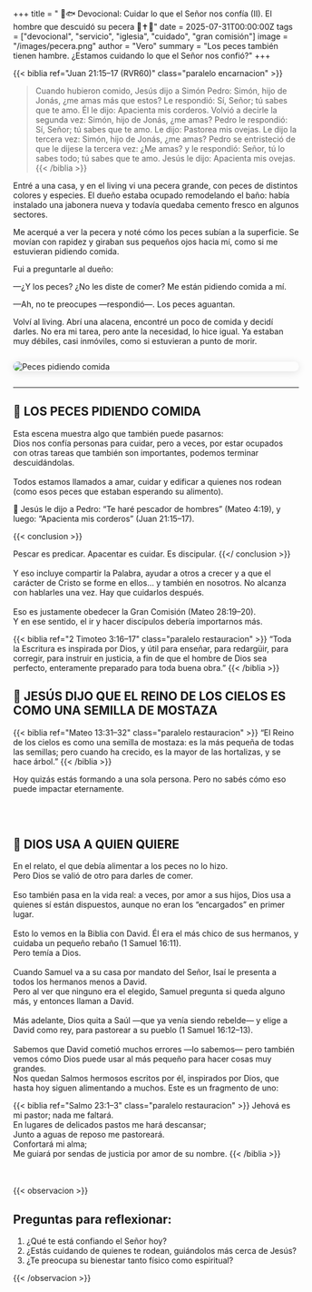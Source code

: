 +++
title = " 🌿🐟 Devocional: Cuidar lo que el Señor nos confía (II). El hombre que descuidó su pecera 🐑✝️🌷"
date = 2025-07-31T00:00:00Z
tags = ["devocional", "servicio", "iglesia", "cuidado", "gran comisión"]
image = "/images/pecera.png"
author = "Vero"
summary = "Los peces también tienen hambre. ¿Estamos cuidando lo que el Señor nos confió?"
+++

{{< biblia ref="Juan 21:15–17 (RVR60)" class="paralelo encarnacion" >}}
> Cuando hubieron comido, Jesús dijo a Simón Pedro: Simón, hijo de Jonás, ¿me amas más que estos? Le respondió: Sí, Señor; tú sabes que te amo. Él le dijo: Apacienta mis corderos. Volvió a decirle la segunda vez: Simón, hijo de Jonás, ¿me amas? Pedro le respondió: Sí, Señor; tú sabes que te amo. Le dijo: Pastorea mis ovejas. Le dijo la tercera vez: Simón, hijo de Jonás, ¿me amas? Pedro se entristeció de que le dijese la tercera vez: ¿Me amas? y le respondió: Señor, tú lo sabes todo; tú sabes que te amo. Jesús le dijo: Apacienta mis ovejas.
{{< /biblia >}}

Entré a una casa, y en el living vi una pecera grande, con peces de distintos colores y especies.
El dueño estaba ocupado remodelando el baño: había instalado una jabonera nueva y todavía quedaba cemento fresco en algunos sectores.

Me acerqué a ver la pecera y noté cómo los peces subían a la superficie.
Se movían con rapidez y giraban sus pequeños ojos hacia mí, como si me estuvieran pidiendo comida.

Fui a preguntarle al dueño:

—¿Y los peces? ¿No les diste de comer? Me están pidiendo comida a mí.

—Ah, no te preocupes —respondió—. Los peces aguantan.

Volví al living. Abrí una alacena, encontré un poco de comida y decidí darles.
No era mi tarea, pero ante la necesidad, lo hice igual.
Ya estaban muy débiles, casi inmóviles, como si estuvieran a punto de morir.

<img src="/images/pecera.png" 
     alt="Peces pidiendo comida"
     style="display: block; 
            margin: 2em auto; 
            max-width: 100%; 
            height: auto; 
            border-radius: 18px; 
            box-shadow: 0 2px 14px rgba(0,0,0,0.12);" />

---

## 🐠 LOS PECES PIDIENDO COMIDA

Esta escena muestra algo que también puede pasarnos:  
Dios nos confía personas para cuidar, pero a veces, por estar ocupados con otras tareas que también son importantes, podemos terminar descuidándolas.
<br></br>
Todos estamos llamados a amar, cuidar y edificar a quienes nos rodean (como esos peces que estaban esperando su alimento).

📖 Jesús le dijo a Pedro:
“Te haré pescador de hombres” (Mateo 4:19),
y luego: “Apacienta mis corderos” (Juan 21:15–17).


{{< conclusion >}}

Pescar es predicar. Apacentar es cuidar. Es discipular.
{{</ conclusion >}}
<br></br>
Y eso incluye compartir la Palabra, ayudar a otros a crecer y a que el carácter de Cristo se forme en ellos… y también en nosotros. No alcanza con hablarles una vez. Hay que cuidarlos después.
<br></br>
Eso es justamente obedecer la Gran Comisión (Mateo 28:19–20).  
Y en ese sentido, el ir y hacer discípulos debería importarnos más.

{{< biblia ref="2 Timoteo 3:16–17" class="paralelo restauracion" >}}
“Toda la Escritura es inspirada por Dios, y útil para enseñar, para redargüir, para corregir, para instruir en justicia, a fin de que el hombre de Dios sea perfecto, enteramente preparado para toda buena obra.”
{{< /biblia >}}


## 🌱 JESÚS DIJO QUE EL REINO DE LOS CIELOS ES COMO UNA SEMILLA DE MOSTAZA

{{< biblia ref="Mateo 13:31–32" class="paralelo restauracion" >}}
“El Reino de los cielos es como una semilla de mostaza: es la más pequeña de todas las semillas; pero cuando ha crecido, es la mayor de las hortalizas, y se hace árbol.”
{{< /biblia >}}

Hoy quizás estás formando a una sola persona. Pero no sabés cómo eso puede impactar eternamente.

<br></br>
## 📜 DIOS USA A QUIEN QUIERE

En el relato, el que debía alimentar a los peces no lo hizo.  
Pero Dios se valió de otro para darles de comer.
<br></br>
Eso también pasa en la vida real: a veces, por amor a sus hijos, Dios usa a quienes sí están dispuestos, aunque no eran los “encargados” en primer lugar.
<br></br>
Esto lo vemos en la Biblia con David. Él era el más chico de sus hermanos, y cuidaba un pequeño rebaño (1 Samuel 16:11).  
Pero temía a Dios.
<br></br>
Cuando Samuel va a su casa por mandato del Señor, Isaí le presenta a todos los hermanos menos a David.  
Pero al ver que ninguno era el elegido, Samuel pregunta si queda alguno más, y entonces llaman a David.
<br></br>
Más adelante, Dios quita a Saúl —que ya venía siendo rebelde— y elige a David como rey, para pastorear a su pueblo (1 Samuel 16:12–13).
<br></br>
Sabemos que David cometió muchos errores —lo sabemos— pero también vemos cómo Dios puede usar al más pequeño para hacer cosas muy grandes.  
Nos quedan Salmos hermosos escritos por él, inspirados por Dios, que hasta hoy siguen alimentando a muchos.
Este es un fragmento de uno:


{{< biblia ref="Salmo 23:1–3" class="paralelo restauracion" >}}
Jehová es mi pastor; nada me faltará.  
En lugares de delicados pastos me hará descansar;  
Junto a aguas de reposo me pastoreará.  
Confortará mi alma;  
Me guiará por sendas de justicia por amor de su nombre.
{{< /biblia >}}

<br></br>
{{< observacion >}}
## Preguntas para reflexionar:

1. ¿Qué te está confiando el Señor hoy?  
2. ¿Estás cuidando de quienes te rodean, guiándolos más cerca de Jesús?  
3. ¿Te preocupa su bienestar tanto físico como espiritual?

{{< /observacion >}}
